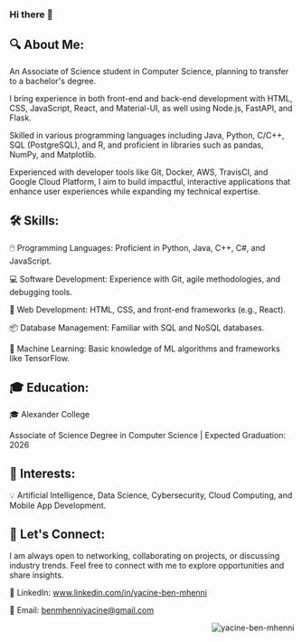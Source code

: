 ### Hi there 👋

🔍 About Me:
------------
An Associate of Science student in Computer Science, planning to transfer to a bachelor's degree.

I bring experience in both front-end and back-end development with HTML, CSS, JavaScript, React, and Material-UI, as well using Node.js, FastAPI, and Flask. 

Skilled in various programming languages including Java, Python, C/C++, SQL (PostgreSQL), and R, and proficient in libraries such as pandas, NumPy, and Matplotlib. 

Experienced with developer tools like Git, Docker, AWS, TravisCI, and Google Cloud Platform, I aim to build impactful, interactive applications that enhance user experiences while expanding my technical expertise.

🛠️ Skills:
-----------
🖱️ Programming Languages: Proficient in Python, Java, C++, C#, and JavaScript.

💻 Software Development: Experience with Git, agile methodologies, and debugging tools.

🔗 Web Development: HTML, CSS, and front-end frameworks (e.g., React).

📦 Database Management: Familiar with SQL and NoSQL databases.

🤖 Machine Learning: Basic knowledge of ML algorithms and frameworks like TensorFlow.

🎓 Education:
-------------
🎓 Alexander College

Associate of Science Degree in Computer Science | Expected Graduation: 2026

📖 Interests:
-------------
💡 Artificial Intelligence, Data Science, Cybersecurity, Cloud Computing, and Mobile App Development.

📨 Let's Connect:
-----------------
I am always open to networking, collaborating on projects, or discussing industry trends. Feel free to connect with me to explore opportunities and share insights.

🔗 LinkedIn: www.linkedin.com/in/yacine-ben-mhenni

📧 Email: benmhenniyacine@gmail.com

<p align="right"> <img src="https://komarev.com/ghpvc/?username=yacine-ben-mhenni&label=Profile%20views&color=0e75b6&style=flat" alt="yacine-ben-mhenni" /> </p>
